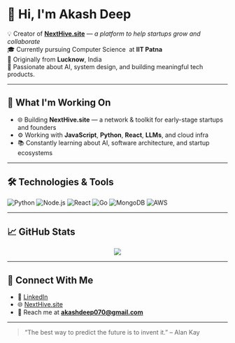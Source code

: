 # 👋 Hi, I'm Akash Deep

💡 Creator of **[NextHive.site](https://nexthive.site)** — *a platform to help startups grow and collaborate*\
🎓 Currently pursuing Computer Science  at **IIT Patna**\
📍 Originally from **Lucknow**, India\
🚀 Passionate about AI, system design, and building meaningful tech products.

---

## 🧠 What I'm Working On

- 🌐 Building **NextHive.site** — a network & toolkit for early-stage startups and founders
- ⚙️ Working with **JavaScript**, **Python**, **React**, **LLMs**, and cloud infra
- 📚 Constantly learning about AI, software architecture, and startup ecosystems

---

## 🛠️ Technologies & Tools

![Python](https://img.shields.io/badge/Python-3670A0?style=for-the-badge&logo=python&logoColor=white)
![Node.js](https://img.shields.io/badge/Node.js-339933?style=for-the-badge&logo=node-dot-js&logoColor=white)
![React](https://img.shields.io/badge/React-20232A?style=for-the-badge&logo=react&logoColor=61DAFB)
![Go](https://img.shields.io/badge/Go-00ADD8?style=for-the-badge&logo=go&logoColor=white)
![MongoDB](https://img.shields.io/badge/MongoDB-4EA94B?style=for-the-badge&logo=mongodb&logoColor=white)
![AWS](https://img.shields.io/badge/AWS-FF9900?style=for-the-badge&logo=amazonaws&logoColor=white)

---

## 📈 GitHub Stats

<p align="center">
  
  <img src="https://github-readme-streak-stats.herokuapp.com/?user=akashdeep070&theme=tokyonight" />
</p>

---

## 🔗 Connect With Me

- 💼 [LinkedIn](https://www.linkedin.com/in/akashdeep070/)
- 🌐 [NextHive.site](https://nexthive.site)
- 📨 Reach me at **[akashdeep070@gmail.com](mailto:akashdeep070@gmail.com)**

---

> “The best way to predict the future is to invent it.” – Alan Kay


